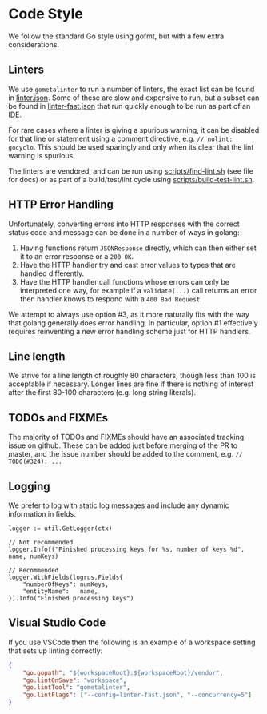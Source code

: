 # Code Style

We follow the standard Go style using gofmt, but with a few extra
considerations.

## Linters

We use `gometalinter` to run a number of linters, the exact list can be found
in [linter.json](linter.json). Some of these are slow and expensive to run, but
a subset can be found in [linter-fast.json](linter-fast.json) that run quickly
enough to be run as part of an IDE.

For rare cases where a linter is giving a spurious warning, it can be disabled
for that line or statement using a [comment directive](https://github.com/alecthomas/gometalinter#comment-directives), e.g.
`// nolint: gocyclo`. This should be used sparingly and only when its clear
that the lint warning is spurious.

The linters are vendored, and can be run using [scripts/find-lint.sh](scripts/find-lint.sh)
(see file for docs) or as part of a build/test/lint cycle using
[scripts/build-test-lint.sh](scripts/build-test-lint.sh).


## HTTP Error Handling

Unfortunately, converting errors into HTTP responses with the correct status
code and message can be done in a number of ways in golang:

1. Having functions return `JSONResponse` directly, which can then either set
   it to an error response or a `200 OK`.
2. Have the HTTP handler try and cast error values to types that are handled
   differently.
3. Have the HTTP handler call functions whose errors can only be interpreted
   one way, for example if a `validate(...)` call returns an error then handler
   knows to respond with a `400 Bad Request`.

We attempt to always use option #3, as it more naturally fits with the way that
golang generally does error handling. In particular, option #1 effectively
requires reinventing a new error handling scheme just for HTTP handlers.


## Line length

We strive for a line length of roughly 80 characters, though less than 100 is
acceptable if necessary. Longer lines are fine if there is nothing of interest
after the first 80-100 characters (e.g. long string literals).


## TODOs and FIXMEs

The majority of TODOs and FIXMEs should have an associated tracking issue on
github. These can be added just before merging of the PR to master, and the
issue number should be added to the comment, e.g. `// TODO(#324): ...`


## Logging

We prefer to log with static log messages and include any dynamic information
in fields.

```golang
logger := util.GetLogger(ctx)

// Not recommended
logger.Infof("Finished processing keys for %s, number of keys %d", name, numKeys)

// Recommended
logger.WithFields(logrus.Fields{
    "numberOfKeys": numKeys,
    "entityName":   name,
}).Info("Finished processing keys")
```


## Visual Studio Code

If you use VSCode then the following is an example of a workspace setting that
sets up linting correctly:

```json
{
    "go.gopath": "${workspaceRoot}:${workspaceRoot}/vendor",
    "go.lintOnSave": "workspace",
    "go.lintTool": "gometalinter",
    "go.lintFlags": ["--config=linter-fast.json", "--concurrency=5"]
}
```
